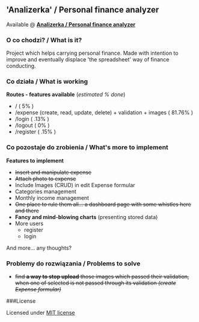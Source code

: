 ## 'Analizerka' / Personal finance analyzer

Available @ **[Analizerka / Personal finance analyzer](http://analizerka.glt.pl)**

### O co chodzi?  / What is it?
Project which helps carrying personal finance. Made with intention to improve and eventually displace 'the spreadsheet' way of finance conducting.

### Co działa / What is working

**Routes - features available** (*estimated % done*)

* / ( 5% )
* /expense (create, read, update, delete) + validation + images ( 81.76% )
* /login ( .13% )
* /logout ( 0% )
* /register ( .15% )

### Co pozostaje do zrobienia / What's more to implement
**Features to implement**

* ~~Insert and manipulate expense~~
* ~~Attach photo to expense~~
* Include Images (CRUD) in edit Expense formular
* Categories management
* Monthly income management
* ~~One place to rule them all... a dashboard page with some whistles here and there~~
* **Fancy and mind-blowing charts** (presenting stored data)
* More users
    * register
    * login

And more... any thoughts?

### Problemy do rozwiązania / Problems to solve
* ~~find **a way to stop upload** those images which passed their validation, when one of selected is not passed through its validation *(create Expense formular)*~~

###License

Licensed under [MIT license](http://opensource.org/licenses/MIT)
